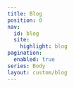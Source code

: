 ```yaml
---
title: Blog
position: 0
nav:
  id: blog
  site:
    highlight: blog
pagination:
  enabled: true
series: Body
layout: custom/blog
---
```


